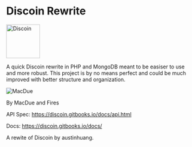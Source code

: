 # Discoin Rewrite

<img alt="Discoin" src="http://i.imgur.com/OmUsKyu.png" width="90">

A quick Discoin rewrite in PHP and MongoDB meant to be easiser to use and more robust.
This project is by no means perfect and could be much improved with better structure and organization.

![MacDue](http://i.imgur.com/TqlK5eg.gif)

By MacDue and Fires

API Spec: https://discoin.gitbooks.io/docs/api.html

Docs: https://discoin.gitbooks.io/docs/

A rewite of Discoin by austinhuang.

